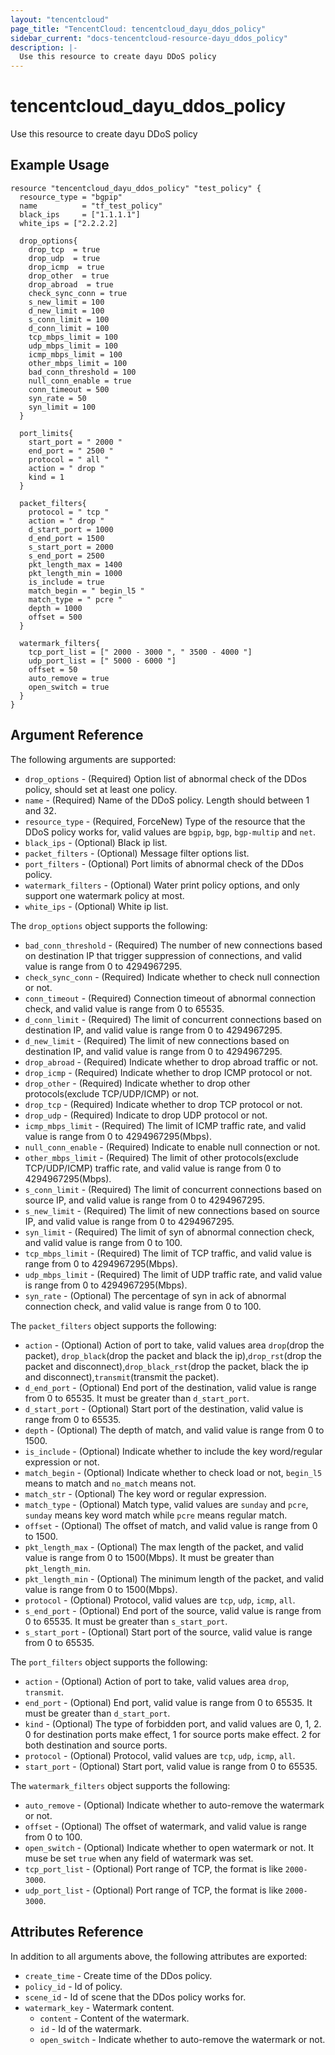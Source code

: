 ```yaml
---
layout: "tencentcloud"
page_title: "TencentCloud: tencentcloud_dayu_ddos_policy"
sidebar_current: "docs-tencentcloud-resource-dayu_ddos_policy"
description: |-
  Use this resource to create dayu DDoS policy
---
```


# tencentcloud_dayu_ddos_policy

Use this resource to create dayu DDoS policy

## Example Usage

```hcl
resource "tencentcloud_dayu_ddos_policy" "test_policy" {
  resource_type = "bgpip"
  name          = "tf_test_policy"
  black_ips     = ["1.1.1.1"]
  white_ips = ["2.2.2.2]

  drop_options{
    drop_tcp  = true
	drop_udp  = true
	drop_icmp  = true
	drop_other  = true
	drop_abroad  = true
	check_sync_conn = true
	s_new_limit = 100
	d_new_limit = 100
	s_conn_limit = 100
	d_conn_limit = 100
	tcp_mbps_limit = 100
	udp_mbps_limit = 100
	icmp_mbps_limit = 100
	other_mbps_limit = 100
	bad_conn_threshold = 100
	null_conn_enable = true
	conn_timeout = 500
	syn_rate = 50
	syn_limit = 100
  }

  port_limits{
	start_port = " 2000 "
	end_port = " 2500 "
	protocol = " all "
  	action = " drop "
	kind = 1
  }

  packet_filters{
	protocol = " tcp "
	action = " drop "
	d_start_port = 1000
	d_end_port = 1500
	s_start_port = 2000
	s_end_port = 2500
	pkt_length_max = 1400
	pkt_length_min = 1000
	is_include = true
	match_begin = " begin_l5 "
	match_type = " pcre "
	depth = 1000
	offset = 500
  }

  watermark_filters{
  	tcp_port_list = [" 2000 - 3000 ", " 3500 - 4000 "]
	udp_port_list = [" 5000 - 6000 "]
	offset = 50
	auto_remove = true
	open_switch = true
  }
}
```

## Argument Reference

The following arguments are supported:

* `drop_options` - (Required) Option list of abnormal check of the DDos policy, should set at least one policy.
* `name` - (Required) Name of the DDoS policy. Length should between 1 and 32.
* `resource_type` - (Required, ForceNew) Type of the resource that the DDoS policy works for, valid values are `bgpip`, `bgp`, `bgp-multip` and `net`.
* `black_ips` - (Optional) Black ip list.
* `packet_filters` - (Optional) Message filter options list.
* `port_filters` - (Optional) Port limits of abnormal check of the DDos policy.
* `watermark_filters` - (Optional) Water print policy options, and only support one watermark policy at most.
* `white_ips` - (Optional) White ip list.

The `drop_options` object supports the following:

* `bad_conn_threshold` - (Required) The number of new connections based on destination IP that trigger suppression of connections, and valid value is range from 0 to 4294967295.
* `check_sync_conn` - (Required) Indicate whether to check null connection or not.
* `conn_timeout` - (Required) Connection timeout of abnormal connection check, and valid value is range from 0 to 65535.
* `d_conn_limit` - (Required) The limit of concurrent connections based on destination IP, and valid value is range from 0 to 4294967295.
* `d_new_limit` - (Required) The limit of new connections based on destination IP, and valid value is range from 0 to 4294967295.
* `drop_abroad` - (Required) Indicate whether to drop abroad traffic or not.
* `drop_icmp` - (Required) Indicate whether to drop ICMP protocol or not.
* `drop_other` - (Required) Indicate whether to drop other protocols(exclude TCP/UDP/ICMP) or not.
* `drop_tcp` - (Required) Indicate whether to drop TCP protocol or not.
* `drop_udp` - (Required) Indicate to drop UDP protocol or not.
* `icmp_mbps_limit` - (Required) The limit of ICMP traffic rate, and valid value is range from 0 to 4294967295(Mbps).
* `null_conn_enable` - (Required) Indicate to enable null connection or not.
* `other_mbps_limit` - (Required) The limit of other protocols(exclude TCP/UDP/ICMP) traffic rate, and valid value is range from 0 to 4294967295(Mbps).
* `s_conn_limit` - (Required) The limit of concurrent connections based on source IP, and valid value is range from 0 to 4294967295.
* `s_new_limit` - (Required) The limit of new connections based on source IP, and valid value is range from 0 to 4294967295.
* `syn_limit` - (Required) The limit of syn of abnormal connection check, and valid value is range from 0 to 100.
* `tcp_mbps_limit` - (Required) The limit of TCP traffic, and valid value is range from 0 to 4294967295(Mbps).
* `udp_mbps_limit` - (Required) The limit of UDP traffic rate, and valid value is range from 0 to 4294967295(Mbps).
* `syn_rate` - (Optional) The percentage of syn in ack of abnormal connection check, and valid value is range from 0 to 100.

The `packet_filters` object supports the following:

* `action` - (Optional) Action of port to take, valid values area `drop`(drop the packet), `drop_black`(drop the packet and black the ip),`drop_rst`(drop the packet and disconnect),`drop_black_rst`(drop the packet, black the ip and disconnect),`transmit`(transmit the packet).
* `d_end_port` - (Optional) End port of the destination, valid value is range from 0 to 65535. It must be greater than `d_start_port`.
* `d_start_port` - (Optional) Start port of the destination, valid value is range from 0 to 65535.
* `depth` - (Optional) The depth of match, and valid value is range from 0 to 1500.
* `is_include` - (Optional) Indicate whether to include the key word/regular expression or not.
* `match_begin` - (Optional) Indicate whether to check load or not, `begin_l5` means to match and `no_match` means not.
* `match_str` - (Optional) The key word or regular expression.
* `match_type` - (Optional) Match type, valid values are `sunday` and `pcre`, `sunday` means key word match while `pcre` means regular match.
* `offset` - (Optional) The offset of match, and valid value is range from 0 to 1500.
* `pkt_length_max` - (Optional) The max length of the packet, and valid value is range from 0 to 1500(Mbps). It must be greater than `pkt_length_min`.
* `pkt_length_min` - (Optional) The minimum length of the packet, and valid value is range from 0 to 1500(Mbps).
* `protocol` - (Optional) Protocol, valid values are `tcp`, `udp`, `icmp`, `all`.
* `s_end_port` - (Optional) End port of the source, valid value is range from 0 to 65535. It must be greater than `s_start_port`.
* `s_start_port` - (Optional) Start port of the source, valid value is range from 0 to 65535.

The `port_filters` object supports the following:

* `action` - (Optional) Action of port to take, valid values area `drop`, `transmit`.
* `end_port` - (Optional) End port, valid value is range from 0 to 65535. It must be greater than `d_start_port`.
* `kind` - (Optional) The type of forbidden port, and valid values are 0, 1, 2. 0 for destination ports make effect, 1 for source ports make effect. 2 for both destination and source ports.
* `protocol` - (Optional) Protocol, valid values are `tcp`, `udp`, `icmp`, `all`.
* `start_port` - (Optional) Start port, valid value is range from 0 to 65535.

The `watermark_filters` object supports the following:

* `auto_remove` - (Optional) Indicate whether to auto-remove the watermark or not.
* `offset` - (Optional) The offset of watermark, and valid value is range from 0 to 100.
* `open_switch` - (Optional) Indicate whether to open watermark or not. It muse be set `true` when any field of watermark was set.
* `tcp_port_list` - (Optional) Port range of TCP, the format is like `2000-3000`.
* `udp_port_list` - (Optional) Port range of TCP, the format is like `2000-3000`.

## Attributes Reference

In addition to all arguments above, the following attributes are exported:

* `create_time` - Create time of the DDos policy.
* `policy_id` - Id of policy.
* `scene_id` - Id of scene that the DDos policy works for.
* `watermark_key` - Watermark content.
  * `content` - Content of the watermark.
  * `id` - Id of the watermark.
  * `open_switch` - Indicate whether to auto-remove the watermark or not.


